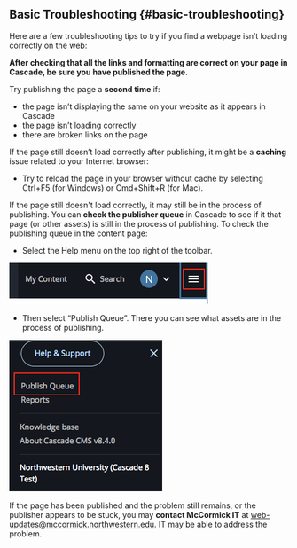 ## Basic Troubleshooting {#basic-troubleshooting}

Here are a few troubleshooting tips to try if you find a webpage isn’t loading correctly on the web:

**After checking that all the links and formatting are correct on your page in Cascade, be sure you have published the page.**

Try publishing the page a **second time** if:

* the page isn’t displaying the same on your website as it appears in Cascade
* the page isn’t loading correctly
* there are broken links on the page

If the page still doesn’t load correctly after publishing, it might be a **caching** issue related to your Internet browser:

* Try to reload the page in your browser without cache by selecting Ctrl+F5 \(for Windows\) or Cmd+Shift+R \(for Mac\).

If the page still doesn't load correctly, it may still be in the process of publishing. You can **check the publisher queue** in Cascade to see if it that page \(or other assets\) is still in the process of publishing. To check the publishing queue in the content page:

* Select the Help menu on the top right of the toolbar.

![](/assets/125.png)

* Then select “Publish Queue”. There you can see what assets are in the process of publishing.

![](/assets/126.png)

If the page has been published and the problem still remains, or the publisher appears to be stuck, you may **contact McCormick IT** at web-updates@mccormick.northwestern.edu. IT may be able to address the problem.

